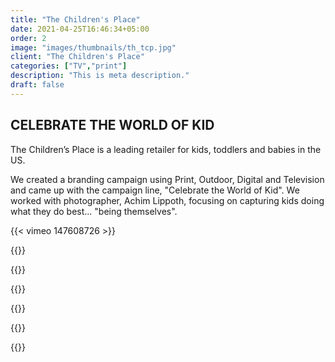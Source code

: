 ```yaml
---
title: "The Children's Place"
date: 2021-04-25T16:46:34+05:00
order: 2
image: "images/thumbnails/th_tcp.jpg"
client: "The Children's Place"
categories: ["TV","print"]
description: "This is meta description."
draft: false
---
```


## CELEBRATE THE WORLD OF KID

The Children’s Place is a leading retailer for kids, toddlers and babies in the US.

We created a branding campaign using Print, Outdoor, Digital and Television and came up with the campaign line, "Celebrate the World of Kid". We worked with photographer, Achim Lippoth, focusing on capturing kids doing what they do best... "being themselves".

{{< vimeo 147608726 >}}

{{<img-responsive src="/images/portfolio/tcp/TCP_28x40_1.jpg">}}

{{<img-responsive src="/images/portfolio/tcp/TCP_28x40_2.jpg">}}

{{<img-responsive src="/images/portfolio/tcp/TCP_28x40_3.jpg">}}

{{<img-responsive src="/images/portfolio/tcp/TCP_48x14.jpg">}}

{{<img-responsive src="/images/portfolio/tcp/CHP_OOH.jpg">}}

{{<img-responsive src="/images/portfolio/tcp/OOH_01.jpg">}}

